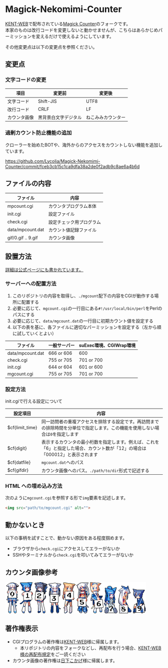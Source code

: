 # Magick-Nekomimi-Counter

[KENT-WEB](https://www.kent-web.com/)で配布されている[Magick Counter](https://www.kent-web.com/count/mgcount.html)のフォークです。\
本家のものは改行コードを変更しないと動かせませんが、こちらはあらかじめパーミッションを変えるだけで使えるようにしています。

その他変更点は以下の変更点を参照ください。

## 変更点

### 文字コードの変更

| 項目         | 変更前               | 変更後             |
| ------------ | -------------------- | ------------------ |
| 文字コード   | Shift-JIS            | UTF8               |
| 改行コード   | CRLF                 | LF                 |
| カウンタ画像 | 黒背景白文字デジタル | ねこみみカウンター |

### 過剰カウント防止機能の追加

クローラーを始めたBOTや、海外からのアクセスをカウントしない機能を追加しています。

https://github.com/Lycolia/Magick-Nekomimi-Counter/commit/fceb3cb15c1ca9dfa38a2de0f2adb9c8ae6a4b6d

## ファイルの内容

| ファイル           | 内容                     |
| ------------------ | ------------------------ |
| mpcount.cgi        | カウンタプログラム本体   |
| init.cgi           | 設定ファイル             |
| check.cgi          | 設定チェック用プログラム |
| data/mpcount.dat   | カウント値記録ファイル   |
| gif/0.gif .. 9.gif | カウンタ画像             |

## 設置方法

[詳細は公式ページにも書かれています。](https://www.kent-web.com/count/mgcount.html)

### サーバーへの配置方法

1. このリポジトリの内容を取得し、`./mgcount`配下の内容をCGIが動作する場所に配置する
2. 必要に応じて、`mgcount.cgi`の一行目にある`#!/usr/local/bin/perl`をPerlのパスにする
3. 必要に応じて、`data/mgcount.dat`の一行目に初期カウント値を設定する
4. 以下の表を基に、各ファイルに適切なパーミッションを設定する（左から順に試していくとよい）

| ファイル         | 一般サーバー | suExec環境、CGIWrap環境 |
| ---------------- | ------------ | ----------------------- |
| data/mpcount.dat | 666 or 606   | 600                     |
| check.cgi        | 755 or 705   | 701 or 700              |
| init.cgi         | 644 or 604   | 601 or 600              |
| mgcount.cgi      | 755 or 705   | 701 or 700              |

### 設定方法

init.cgiで行える設定について

| 設定項目        | 内容                                                                                                                            |
| --------------- | ------------------------------------------------------------------------------------------------------------------------------- |
| $cf{limit_time} | 同一訪問者の重複アクセスを排除する設定です。再訪問までの排除時間を分単位で指定します。この機能を使用しない場合は`0`を指定します |
| $cf{digit}      | 表示するカウンタの最小桁数を指定します。例えば、これを「6」と指定した場合、カウント数が「12」の場合は「000012」と表示されます   |
| $cf{datfile}    | `mgcount.dat`へのパス                                                                                                           |
| $cf{gifdir}     | カウンタ画像へのパス。`./path/to/dir`形式で記述する                                                                             |

### HTML への埋め込み方法

次のように`mgcount.cgi`を参照する形で`img`要素を記述します。

```html
<img src="path/to/mgcount.cgi" alt="">
```

## 動かないとき

以下の事柄を試すことで、動かない原因をある程度掴めます。

- ブラウザから`check.cgi`にアクセスしてエラーがないか
- SSHやターミナルから`check.cgi`を叩いてみてエラーがないか

## カウンタ画像参考

![0](mgcount/gif/0.gif)![1](mgcount/gif/1.gif)![2](mgcount/gif/2.gif)![3](mgcount/gif/3.gif)![4](mgcount/gif/4.gif)![5](mgcount/gif/5.gif)![6](mgcount/gif/6.gif)![7](mgcount/gif/7.gif)![8](mgcount/gif/8.gif)![9](mgcount/gif/9.gif)

## 著作権表示

- CGIプログラムの著作権は[KENT-WEB](https://www.kent-web.com/)様に帰属します。
  - 本リポジトリの内容をフォークなどし、再配布を行う場合、[KENT-WEB 様の再配布規定](https://www.kent-web.com/pubc/saihaifu.html)をご一読ください
- カウンタ画像の著作権は[日下こかげ](https://www.pixiv.net/users/11807)様に帰属します。
